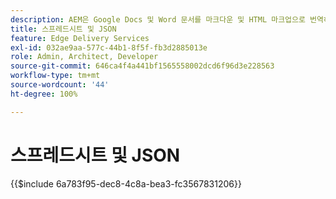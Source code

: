 ```yaml
---
description: AEM은 Google Docs 및 Word 문서를 마크다운 및 HTML 마크업으로 번역하는 것 외에도 스프레드시트(Microsoft Excel 통합 문서 및 Google 시트)를 웹 사이트 또는 웹 애플리케이션에서 쉽게 사용할 수 있는 JSON 파일로 번역합니다.
title: 스프레드시트 및 JSON
feature: Edge Delivery Services
exl-id: 032ae9aa-577c-44b1-8f5f-fb3d2885013e
role: Admin, Architect, Developer
source-git-commit: 646ca4f4a441bf1565558002dcd6f96d3e228563
workflow-type: tm+mt
source-wordcount: '44'
ht-degree: 100%

---
```


# 스프레드시트 및 JSON

{{$include 6a783f95-dec8-4c8a-bea3-fc3567831206}}

